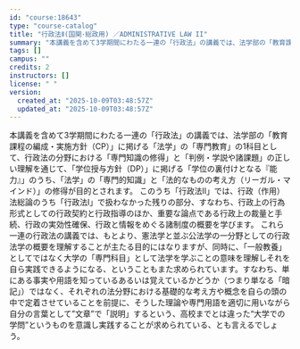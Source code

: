 ```yaml
---
id: "course:18643"
type: "course-catalog"
title: "行政法Ⅱ(国関･総政用) ／ADMINISTRATIVE LAW II"
summary: "本講義を含めて3学期間にわたる一連の「行政法」の講義では、法学部の「教育課程の編成・実施方針（CP）」に掲げる「法学」の「専門教育」の1科目として、行政法の分野における「専門知識の修得」と「判例・学説や諸課題」の正しい理解を通じて、「学位授…"
tags: []
campus: ""
credits: 2
instructors: []
license: " "
version:
  created_at: "2025-10-09T03:48:57Z"
  updated_at: "2025-10-09T03:48:57Z"
---
```


本講義を含めて3学期間にわたる一連の「行政法」の講義では、法学部の「教育課程の編成・実施方針（CP）」に掲げる「法学」の「専門教育」の1科目として、行政法の分野における「専門知識の修得」と「判例・学説や諸課題」の正しい理解を通じて、「学位授与方針（DP）」に掲げる「学位の裏付けとなる『能力』」のうち、「法学」の「専門的知識」と「法的なものの考え方（リーガル・マインド）」の修得が目的とされます。 このうち「行政法Ⅱ」では、行政（作用）法総論のうち「行政法Ⅰ」で扱わなかった残りの部分、すなわち、行政上の行為形式としての行政契約と行政指導のほか、重要な論点である行政上の裁量と手続、行政の実効性確保、行政と情報をめぐる諸制度の概要を学びます。 これら一連の行政法の講義では、もとより、憲法学と並ぶ公法学の一分野としての行政法学の概要を理解することが主たる目的にはなりますが、同時に、「一般教養」としてではなく大学の「専門科目」として法学を学ぶことの意味を理解しそれを自ら実践できるようになる、ということもまた求められています。すなわち、単にある事実や用語を知っているあるいは覚えているかどうか（つまり単なる「暗記」）ではなく、それぞれの法分野における基礎的な考え方や概念を自らの頭の中で定着させていることを前提に、そうした理論や専門用語を適切に用いながら自分の言葉として”文章”で「説明」するという、高校までとは違った“大学での学問”というものを意識し実践することが求められている、とも言えるでしょう。
